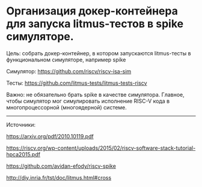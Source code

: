 # Организация докер-контейнера для запуска litmus-тестов в spike симуляторе.

Цель: собрать докер-контейнер, в котором запускаются litmus-тесты в функциональном симуляторе, например spike

Симулятор: https://github.com/riscv/riscv-isa-sim

Тесты: https://github.com/litmus-tests/litmus-tests-riscv

Важно: не обязательно брать spike в качестве симулятора. Главное, чтобы симулятор мог симулировать исполнение RISC-V кода в многопроцессорной (многоядерной) системе.

-------------------------------------------------------------------------------------------------------------------
Источники:

https://arxiv.org/pdf/2010.10119.pdf

https://riscv.org/wp-content/uploads/2015/02/riscv-software-stack-tutorial-hpca2015.pdf

https://github.com/avidan-efody/riscv-spike

http://diy.inria.fr/tst/doc/litmus.html#cross
